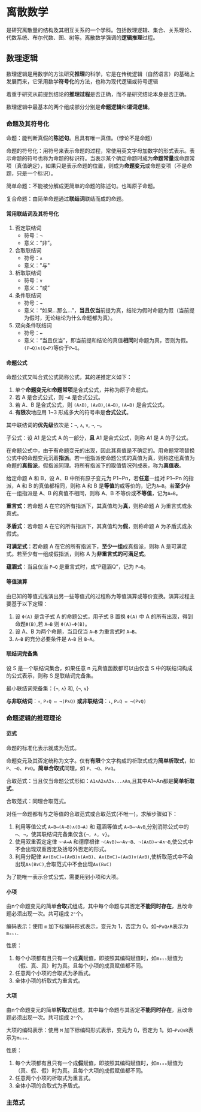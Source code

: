 # 离散数学
是研究离散量的结构及其相互关系的一个学科。包括数理逻辑、集合、关系理论、代数系统、布尔代数、图、树等。离散数学强调的**逻辑推理**过程。

## 数理逻辑
数理逻辑是用数学的方法研究**推理**的科学，它是在传统逻辑（自然语言）的基础上发展而来，它采用数学**符号化**的方法，也称为现代逻辑或符号逻辑

着重于研究从前提到结论的**推理过程**是否正确，而不是研究结论本身是否正确。

数理逻辑中最基本的两个组成部分分别是**命题逻辑**和**谓词逻辑**。

### 命题及其符号化

命题：能判断真假的**陈述句**。且具有唯一真值。（悖论不是命题）

命题的符号化：用符号来表示命题的过程，常使用英文字母加数字的形式表示。表示命题的符号也称为命题的标识符。当表示某个确定命题时成为**命题常量**或命题常项（真值确定），如果只是表示命题的位置，则成为**命题变元**或命题变项（不是命题，只是一个标识）。

简单命题：不能被分解成更简单的命题的陈述句。也叫原子命题。

复合命题：由简单命题通过**联结词**联结而成的命题。

#### 常用联结词及其符号化
1. 否定联结词
   - 符号：`¬`
   - 意义：“非”。
2. 合取联结词
   - 符号：`∧`
   - 意义："与"
3. 析取联结词
   - 符号：`∨`
   - 意义：“或”
4. 条件联结词
   - 符号：`→`
   - 意义：“如果...那么...”，**当且仅当**前提为真，结论为假时命题为假（当前提为假时，无论结论为什么命题都为真）。
5. 双向条件联结词
   - 符号：`↔`
   - 意义：“当且仅当”，即当前提和结论的真值**相同**时命题为真，否则为假。`(P→Q)∧(Q→P)`等价于`P↔Q`。


#### 命题公式
命题公式又叫合式公式简称公式，其的递推定义如下：
1. 单个**命题变元**和**命题常项**是合式公式，并称为原子命题式。
2. 若 A 是合式公式，则 `¬A` 是合式公式。
3. 若 A、B 是合式公式，则 `(A∧B)`, `(A∨B)`,`(A→B)`, `(A↔B)` 是合式公式。
4. **有限次**地应用 1~3 形成多大的符号串是**合式公式**。
 
其中联结词的**优先级**依次是：`¬`, `∧`, `∨`, `→`, `↔`。

子公式：设 A1 是公式 A 的一部分，**且** A1 是合式公式，则称 A1 是 A 的子公式。

在命题公式中，由于有命题变元的出现，因此其真值是不确定的。用命题常项替换公式中的命题变元沉着**指派**。若一组指派使命题公式的真值为真，则称这组真值为命题的**真指派**，假指派同理。将所有指派下的取值情况列成表，称为**真值表**。

给定命题 A 和 B，设 A、B 中所有原子变元为 P1~Pn，若**任意**一组对 P1~Pn 的指派，A 和 B 的真值都相同，则称 A 和 B 是**等值**的或等价的，记为`A⇔B`。若**至少**存在一组指派是 A、B 的真值不相同，则称 A、B 不等价或**不等值**，记为`A⇎B`。

**重言式**：若命题 A 在它的所有指派下，其真值均为**真**，则称命题 A 为重言式或永真式。

**矛盾式**：若命题 A 在它的所有指派下，其真值均为**假**，则称命题 A 为矛盾式或永假式。

**可满足式**：若命题 A 在它的所有指派下，**至少一组**成真指派，则称 A 是可满足式。若至少有一组成假指派，则称 A 为**非重言式的可满足式**。

**蕴涵式**：当且仅当 `P→Q` 是重言式时，成“P蕴涵Q”，记为 `P⇒Q`。


#### 等值演算
由已知的等值式推演出另一些等值式的过程称为等值演算或等价变换。演算过程主要基于以下定理：

1. 设 `Φ(A)` 是含子式 A 的命题公式，用子式 B 置换 `Φ(A)` 中 A 的所有出现，得到命题`Φ(B)`,若 `A⇔B` 则 `Φ(A)⇔Φ(B)`。
2. 设 A、B 为两个命题，当且仅当  `A↔B` 为重言式时 `A⇔B`。
3. `A⇔B` 的充分必要条件是 `A⇒B` 且 `B⇒A`。

#### 联结词完备集
设 S 是一个联结词集合，如果任意 n 元真值函数都可以由仅含 S 中的联结词构成的公式表示，则称 S 是联结词完备集。

最小联结词完备集：{`¬`, `∧`} 和, {`¬`, `∨`}

**与非联结词**：`↑`, `P↑Q ⇔ ¬(P∧Q)`
**或非联结词**：`↓`, `P↓Q ⇔ ¬(P∨Q)`


### 命题逻辑的推理理论
#### 范式
命题的标准化表示就成为范式。

命题变元及其否定统称为文字。仅有**有限**个文字构成的析取式成为**简单析取式**，如 `P`、`¬Q`、`P∨Q`。**简单合取式**同理，如 `P`、`¬Q`、`P∧Q`。

合取范式：当且仅当命题公式形如：`A1∧A2∧A3∧...∧An`,且其中A1~An都是**简单析取式**。

合取范式：同理合取范式。

对任一命题都有与之等值的合取范式或合取范式(不唯一)。求解步骤如下：
1. 利用等值公式 `A↔B⇔(A→B)∧(B→A)` 和 蕴涵等值式 `A→B⇔¬A∨B`,分别消除公式中的 `↔`、`→`，使其联结词完备集仅含`{¬, ∧, ∨}`。
2. 使用双重否定定律 `¬¬A⇔A` 和德摩根律 `¬(A∨B)⇔¬A∨¬B`、`¬(A∧B)⇔¬A∧¬B`,使公式中不会出现双重否定及括号外否定的形式。
3. 利用分配律 `A∨(B∧C)⇔(A∨B)∧(A∨B)`、`A∧(B∨C)⇔(A∧B)∨(A∧B)`,使析取范式中不会出现`A∧(B∨C)`,合取范式中不会出现`A∨(B∧C)`

为了能唯一表示合式公式，需要用到小项和大项。

#### 小项
由n个命题变元的简单**合取**式组成，其中每个命题与其否定**不能同时存在**，且改命题必须出现一次。共可组成 `2ⁿ`个。

编码表示：使用 `m` 加下标编码形式表示，变元为 1，否定为 0。如`¬P∧Q∧R`表示为`m₀₁₁`.

性质：
1. 每个小项都有且只有一个成**真**赋值，即按照其编码赋值时，如`m₀₁₁`赋值为（假、真、真）时为真。且每个小项的成真赋值都不同。
2. 任意两个小项的合取式为矛盾式。
3. 全体小项的析取式为重言式。

#### 大项
由n个命题变元的简单**析取**式组成，其中每个命题与其否定**不能同时存在**，且改命题必须出现一次。共可组成 `2ⁿ`个。

大项的编码表示：使用 `M` 加下标编码形式表示，变元为 0，否定为 1。如`¬P∨Q∨R`表示为`m₁₀₀`.

性质：
1. 每个大项都有且只有一个成**假**赋值，即按照其编码赋值时，如`m₁₀₀`赋值为（真、假、假）时为真。且每个大项的成假赋值都不同。
2. 任意两个小项的析取式为重言式。
3. 全体小项的合取式为矛盾式。


### 主范式